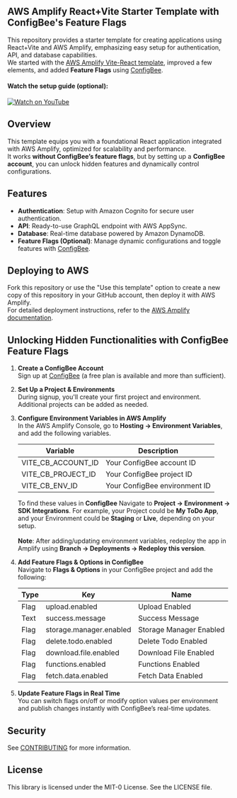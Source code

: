 ## AWS Amplify React+Vite Starter Template with ConfigBee's Feature Flags

This repository provides a starter template for creating applications using React+Vite and AWS Amplify, emphasizing easy setup for authentication, API, and database capabilities.  
We started with the [AWS Amplify Vite-React template](https://github.com/aws-samples/amplify-vite-react-template), improved a few elements, and added **Feature Flags** using [ConfigBee](https://configbee.com/).

#### Watch the setup guide (optional):
   [![Watch on YouTube](https://img.shields.io/badge/Watch%20on-YouTube-red?logo=youtube)](https://www.youtube.com/watch?v=I_r4FXfGuYg)

## Overview

This template equips you with a foundational React application integrated with AWS Amplify, optimized for scalability and performance.  
It works **without ConfigBee’s feature flags**, but by setting up a **ConfigBee account**, you can unlock hidden features and dynamically control configurations.

## Features

- **Authentication**: Setup with Amazon Cognito for secure user authentication.
- **API**: Ready-to-use GraphQL endpoint with AWS AppSync.
- **Database**: Real-time database powered by Amazon DynamoDB.
- **Feature Flags (Optional)**: Manage dynamic configurations and toggle features with [ConfigBee](https://configbee.com/).

## Deploying to AWS

Fork this repository or use the "Use this template" option to create a new copy of this repository in your GitHub account, then deploy it with AWS Amplify.  
For detailed deployment instructions, refer to the [AWS Amplify documentation](https://docs.amplify.aws/react/start/quickstart/#deploy-a-fullstack-app-to-aws).

## Unlocking Hidden Functionalities with ConfigBee Feature Flags

1. **Create a ConfigBee Account**  
   Sign up at [ConfigBee](https://configbee.com/) (a free plan is available and more than sufficient).
   
2. **Set Up a Project & Environments**  
   During signup, you'll create your first project and environment. Additional projects can be added as needed.
   
3. **Configure Environment Variables in AWS Amplify**  
   In the AWS Amplify Console, go to **Hosting → Environment Variables**, and add the following variables.
   
   | Variable | Description |
   | ---- | ---- |
   | VITE_CB_ACCOUNT_ID | Your ConfigBee account ID |
   | VITE_CB_PROJECT_ID | Your ConfigBee project ID |
   | VITE_CB_ENV_ID | Your ConfigBee environment ID |

   To find these values in **ConfigBee** Navigate to **Project → Environment → SDK Integrations**.
   For example, your Project could be **My ToDo App**, and your Environment could be **Staging** or **Live**, depending on your setup.\
   \
   **Note**: After adding/updating environment variables, redeploy the app in Amplify using **Branch → Deployments → Redeploy this version**.

5. **Add Feature Flags & Options in ConfigBee**  
   Navigate to **Flags & Options** in your ConfigBee project and add the following:

   | Type | Key | Name |
   | ---- | ---- | ---- |
   | Flag | upload.enabled | Upload Enabled |
   | Text | success.message | Success Message |
   | Flag | storage.manager.enabled | Storage Manager Enabled |
   | Flag | delete.todo.enabled | Delete Todo Enabled |
   | Flag | download.file.enabled | Download File Enabled |
   | Flag | functions.enabled | Functions Enabled |
   | Flag | fetch.data.enabled | Fetch Data Enabled |

6. **Update Feature Flags in Real Time**  
   You can switch flags on/off or modify option values per environment and publish changes instantly with ConfigBee’s real-time updates.

## Security

See [CONTRIBUTING](CONTRIBUTING.md#security-issue-notifications) for more information.

## License

This library is licensed under the MIT-0 License. See the LICENSE file.
